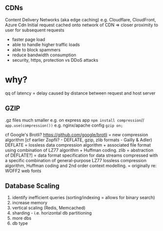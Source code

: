 ## CDNs
Content Delivery Networks (aka edge caching)
e.g. Cloudflare, CloudFront, Azure Cdn
Initial request cached onto network of CDN => closer proximity to user for subsequent requests
 - faster page load
 - able to handle higher traffic loads
 - able to block spammers
 - reduce bandwidth consumption
 - security, https, protection vs DDoS attacks

# why?
qq of latency = delay caused by distance between request and host server

## GZIP
.gz files much smaller
e.g. on express app `npm install compression`// `app.use(compression())`
e.g. nginx/apache config `gzip on;`

cf Google's Brotli? https://github.com/google/brotli = new compression algorithm
[cf earlier Zopfli? - DEFLATE, gzip, zlib formats - Gailly & Adler)
DEFLATE = lossless data compression algorithm + associated file format using combination of LZ77 algorithm + Huffman coding.
zlib = abstraction of DEFLATE?]
= data format specification for data streams compressed with a specific combination of general-purpose LZ77 lossless compression algorithm, Huffman coding and 2nd order context modelling.
= originally re: WOFF2 web fonts

## Database Scaling
1. identify inefficient queries (sorting/indexing = allows for binary search)
2. increase memory
3. vertical scaling (Redis, Memcached)
4. sharding - i.e. horizontal db partitioning
5. more dbs
6. db type
